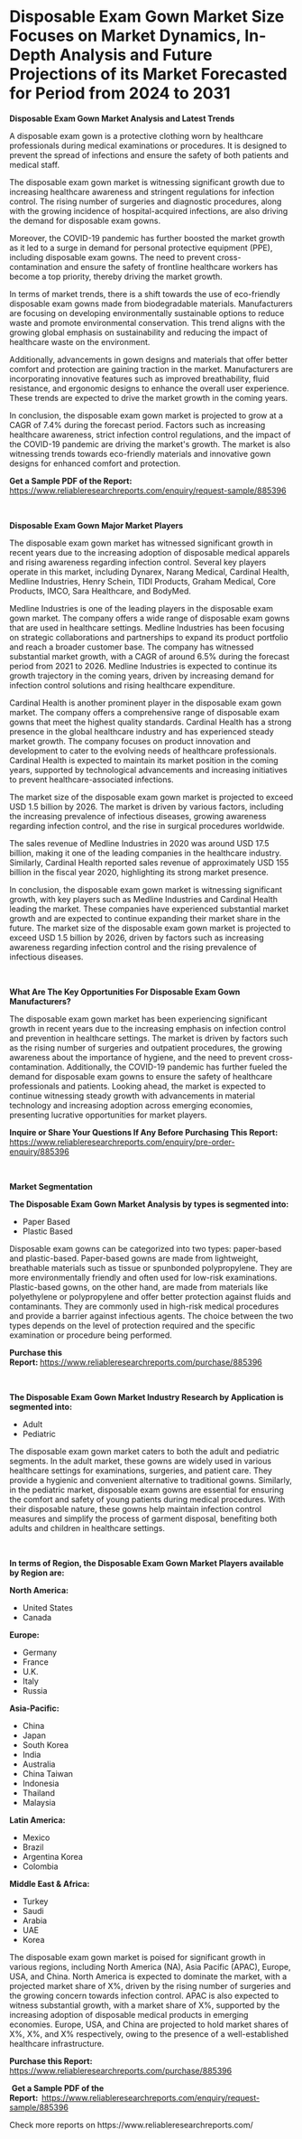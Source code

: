 <p><h1>Disposable Exam Gown Market Size Focuses on Market Dynamics, In-Depth Analysis and Future Projections of its Market Forecasted for Period from 2024 to 2031</h1></p><p><strong>Disposable Exam Gown Market Analysis and Latest Trends</strong></p>
<p><p>A disposable exam gown is a protective clothing worn by healthcare professionals during medical examinations or procedures. It is designed to prevent the spread of infections and ensure the safety of both patients and medical staff.</p><p>The disposable exam gown market is witnessing significant growth due to increasing healthcare awareness and stringent regulations for infection control. The rising number of surgeries and diagnostic procedures, along with the growing incidence of hospital-acquired infections, are also driving the demand for disposable exam gowns.</p><p>Moreover, the COVID-19 pandemic has further boosted the market growth as it led to a surge in demand for personal protective equipment (PPE), including disposable exam gowns. The need to prevent cross-contamination and ensure the safety of frontline healthcare workers has become a top priority, thereby driving the market growth.</p><p>In terms of market trends, there is a shift towards the use of eco-friendly disposable exam gowns made from biodegradable materials. Manufacturers are focusing on developing environmentally sustainable options to reduce waste and promote environmental conservation. This trend aligns with the growing global emphasis on sustainability and reducing the impact of healthcare waste on the environment.</p><p>Additionally, advancements in gown designs and materials that offer better comfort and protection are gaining traction in the market. Manufacturers are incorporating innovative features such as improved breathability, fluid resistance, and ergonomic designs to enhance the overall user experience. These trends are expected to drive the market growth in the coming years.</p><p>In conclusion, the disposable exam gown market is projected to grow at a CAGR of 7.4% during the forecast period. Factors such as increasing healthcare awareness, strict infection control regulations, and the impact of the COVID-19 pandemic are driving the market's growth. The market is also witnessing trends towards eco-friendly materials and innovative gown designs for enhanced comfort and protection.</p></p>
<p><strong>Get a Sample PDF of the Report:&nbsp;</strong> <a href="https://www.reliableresearchreports.com/enquiry/request-sample/885396">https://www.reliableresearchreports.com/enquiry/request-sample/885396</a></p>
<p>&nbsp;</p>
<p><strong>Disposable Exam Gown Major Market Players</strong></p>
<p><p>The disposable exam gown market has witnessed significant growth in recent years due to the increasing adoption of disposable medical apparels and rising awareness regarding infection control. Several key players operate in this market, including Dynarex, Narang Medical, Cardinal Health, Medline Industries, Henry Schein, TIDI Products, Graham Medical, Core Products, IMCO, Sara Healthcare, and BodyMed.</p><p>Medline Industries is one of the leading players in the disposable exam gown market. The company offers a wide range of disposable exam gowns that are used in healthcare settings. Medline Industries has been focusing on strategic collaborations and partnerships to expand its product portfolio and reach a broader customer base. The company has witnessed substantial market growth, with a CAGR of around 6.5% during the forecast period from 2021 to 2026. Medline Industries is expected to continue its growth trajectory in the coming years, driven by increasing demand for infection control solutions and rising healthcare expenditure.</p><p>Cardinal Health is another prominent player in the disposable exam gown market. The company offers a comprehensive range of disposable exam gowns that meet the highest quality standards. Cardinal Health has a strong presence in the global healthcare industry and has experienced steady market growth. The company focuses on product innovation and development to cater to the evolving needs of healthcare professionals. Cardinal Health is expected to maintain its market position in the coming years, supported by technological advancements and increasing initiatives to prevent healthcare-associated infections.</p><p>The market size of the disposable exam gown market is projected to exceed USD 1.5 billion by 2026. The market is driven by various factors, including the increasing prevalence of infectious diseases, growing awareness regarding infection control, and the rise in surgical procedures worldwide.</p><p>The sales revenue of Medline Industries in 2020 was around USD 17.5 billion, making it one of the leading companies in the healthcare industry. Similarly, Cardinal Health reported sales revenue of approximately USD 155 billion in the fiscal year 2020, highlighting its strong market presence.</p><p>In conclusion, the disposable exam gown market is witnessing significant growth, with key players such as Medline Industries and Cardinal Health leading the market. These companies have experienced substantial market growth and are expected to continue expanding their market share in the future. The market size of the disposable exam gown market is projected to exceed USD 1.5 billion by 2026, driven by factors such as increasing awareness regarding infection control and the rising prevalence of infectious diseases.</p></p>
<p>&nbsp;</p>
<p><strong>What Are The Key Opportunities For Disposable Exam Gown Manufacturers?</strong></p>
<p><p>The disposable exam gown market has been experiencing significant growth in recent years due to the increasing emphasis on infection control and prevention in healthcare settings. The market is driven by factors such as the rising number of surgeries and outpatient procedures, the growing awareness about the importance of hygiene, and the need to prevent cross-contamination. Additionally, the COVID-19 pandemic has further fueled the demand for disposable exam gowns to ensure the safety of healthcare professionals and patients. Looking ahead, the market is expected to continue witnessing steady growth with advancements in material technology and increasing adoption across emerging economies, presenting lucrative opportunities for market players.</p></p>
<p><strong>Inquire or Share Your Questions If Any Before Purchasing This Report:</strong> <a href="https://www.reliableresearchreports.com/enquiry/pre-order-enquiry/885396">https://www.reliableresearchreports.com/enquiry/pre-order-enquiry/885396</a></p>
<p>&nbsp;</p>
<p><strong>Market Segmentation</strong></p>
<p><strong>The Disposable Exam Gown Market Analysis by types is segmented into:</strong></p>
<p><ul><li>Paper Based</li><li>Plastic Based</li></ul></p>
<p><p>Disposable exam gowns can be categorized into two types: paper-based and plastic-based. Paper-based gowns are made from lightweight, breathable materials such as tissue or spunbonded polypropylene. They are more environmentally friendly and often used for low-risk examinations. Plastic-based gowns, on the other hand, are made from materials like polyethylene or polypropylene and offer better protection against fluids and contaminants. They are commonly used in high-risk medical procedures and provide a barrier against infectious agents. The choice between the two types depends on the level of protection required and the specific examination or procedure being performed.</p></p>
<p><strong>Purchase this Report:&nbsp;</strong><a href="https://www.reliableresearchreports.com/purchase/885396">https://www.reliableresearchreports.com/purchase/885396</a></p>
<p>&nbsp;</p>
<p><strong>The Disposable Exam Gown Market Industry Research by Application is segmented into:</strong></p>
<p><ul><li>Adult</li><li>Pediatric</li></ul></p>
<p><p>The disposable exam gown market caters to both the adult and pediatric segments. In the adult market, these gowns are widely used in various healthcare settings for examinations, surgeries, and patient care. They provide a hygienic and convenient alternative to traditional gowns. Similarly, in the pediatric market, disposable exam gowns are essential for ensuring the comfort and safety of young patients during medical procedures. With their disposable nature, these gowns help maintain infection control measures and simplify the process of garment disposal, benefiting both adults and children in healthcare settings.</p></p>
<p>&nbsp;</p>
<p><strong>In terms of Region, the Disposable Exam Gown Market Players available by Region are:</strong></p>
<p>
    <p> <strong> North America: </strong>
        <ul>
            <li>United States</li>
            <li>Canada</li>
        </ul>
        </p> 
    <p> <strong> Europe: </strong>
        <ul>
            <li>Germany</li>
            <li>France</li>
            <li>U.K.</li>
            <li>Italy</li>
            <li>Russia</li>
        </ul>
        </p> 
    <p> <strong> Asia-Pacific: </strong>
        <ul>
            <li>China</li>
            <li>Japan</li>
            <li>South Korea</li>
            <li>India</li>
            <li>Australia</li>
            <li>China Taiwan</li>
            <li>Indonesia</li>
            <li>Thailand</li>
            <li>Malaysia</li>
        </ul>
        </p> 
    <p> <strong> Latin America: </strong>
        <ul>
            <li>Mexico</li>
            <li>Brazil</li>
            <li>Argentina Korea</li>
            <li>Colombia</li>
        </ul>
        </p> 
    <p> <strong> Middle East & Africa: </strong>
        <ul>
            <li>Turkey</li>
            <li>Saudi</li>
            <li>Arabia</li>
            <li>UAE</li>
            <li>Korea</li>
        </ul>
    </p>
    </p>
<p><p>The disposable exam gown market is poised for significant growth in various regions, including North America (NA), Asia Pacific (APAC), Europe, USA, and China. North America is expected to dominate the market, with a projected market share of X%, driven by the rising number of surgeries and the growing concern towards infection control. APAC is also expected to witness substantial growth, with a market share of X%, supported by the increasing adoption of disposable medical products in emerging economies. Europe, USA, and China are projected to hold market shares of X%, X%, and X% respectively, owing to the presence of a well-established healthcare infrastructure.</p></p>
<p><strong>Purchase this Report: </strong><a href="https://www.reliableresearchreports.com/purchase/885396">https://www.reliableresearchreports.com/purchase/885396</a></p>
<p>&nbsp;<strong>Get a Sample PDF of the Report:&nbsp;&nbsp;</strong><a href="https://www.reliableresearchreports.com/enquiry/request-sample/885396">https://www.reliableresearchreports.com/enquiry/request-sample/885396</a></p>
<p><strong></strong></p>
<p>Check more reports on https://www.reliableresearchreports.com/</p>